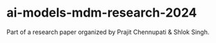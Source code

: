 # ai-models-mdm-research-2024
Part of a research paper organized by Prajit Chennupati &amp; Shlok Singh.
